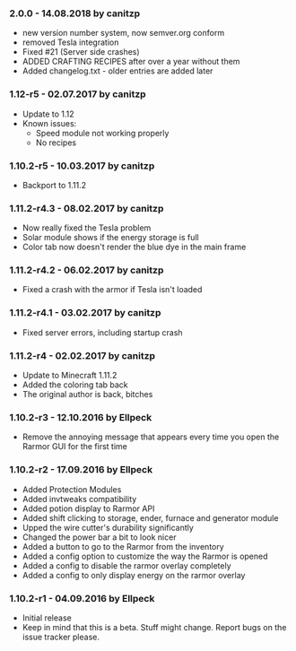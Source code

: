 ### 2.0.0 - 14.08.2018 by canitzp
* new version number system, now semver.org conform
* removed Tesla integration
* Fixed #21 (Server side crashes)
* ADDED CRAFTING RECIPES after over a year without them
* Added changelog.txt - older entries are added later

### 1.12-r5 - 02.07.2017 by canitzp
* Update to 1.12
* Known issues:
    * Speed module not working properly
    * No recipes

### 1.10.2-r5 - 10.03.2017 by canitzp
* Backport to 1.11.2

### 1.11.2-r4.3 - 08.02.2017 by canitzp
* Now really fixed the Tesla problem
* Solar module shows if the energy storage is full
* Color tab now doesn't render the blue dye in the main frame

### 1.11.2-r4.2 - 06.02.2017 by canitzp
* Fixed a crash with the armor if Tesla isn't loaded

### 1.11.2-r4.1 - 03.02.2017 by canitzp
* Fixed server errors, including startup crash

### 1.11.2-r4 - 02.02.2017 by canitzp
* Update to Minecraft 1.11.2
* Added the coloring tab back
* The original author is back, bitches

### 1.10.2-r3 - 12.10.2016 by Ellpeck
* Remove the annoying message that appears every time you open the Rarmor GUI for the first time

### 1.10.2-r2 - 17.09.2016 by Ellpeck
* Added Protection Modules
* Added invtweaks compatibility
* Added potion display to Rarmor API
* Added shift clicking to storage, ender, furnace and generator module
* Upped the wire cutter's durability significantly
* Changed the power bar a bit to look nicer
* Added a button to go to the Rarmor from the inventory
* Added a config option to customize the way the Rarmor is opened
* Added a config to disable the rarmor overlay completely
* Added a config to only display energy on the rarmor overlay

### 1.10.2-r1 - 04.09.2016 by Ellpeck
* Initial release
* Keep in mind that this is a beta. Stuff might change. Report bugs on the issue tracker please.